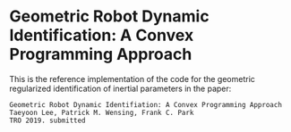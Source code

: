 # Geometric Robot Dynamic Identification: A Convex Programming Approach

This is the reference implementation of the code for the geometric regularized identification of inertial parameters in the paper: 

    Geometric Robot Dynamic Identifiation: A Convex Programming Approach
    Taeyoon Lee, Patrick M. Wensing, Frank C. Park
    TRO 2019. submitted
    
